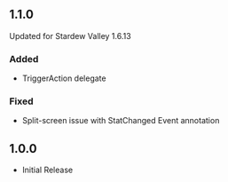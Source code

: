 ## 1.1.0
Updated for Stardew Valley 1.6.13
### Added
- TriggerAction delegate
### Fixed
- Split-screen issue with StatChanged Event annotation

## 1.0.0
- Initial Release
